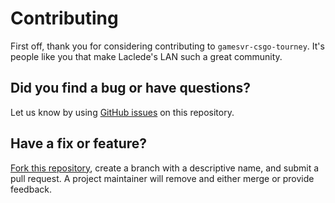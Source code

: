 # Contributing

First off, thank you for considering contributing to `gamesvr-csgo-tourney`. It's people like you that make Laclede's
LAN such a great community.

## Did you find a bug or have questions?

Let us know by using [GitHub issues](https://github.com/LacledesLAN/gamesvr-csgo-tourney/issues) on this repository.

## Have a fix or feature?

[Fork this repository](https://help.github.com/articles/fork-a-repo), create a branch with a descriptive name, and
submit a pull request. A project maintainer will remove and either merge or provide feedback.

